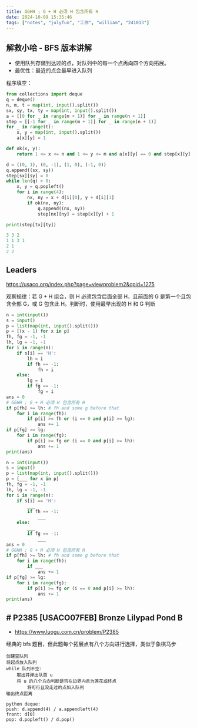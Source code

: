 ```yaml
---
title: GGHH ; G + H 必须 H 包含所有 H
date: 2024-10-09 15:35:46
tags: ["notes", "julyfun", "工作", "william", "241013"]
---
```

##  解救小哈 - BFS 版本讲解
- 使用队列存储到达过的点，对队列中的每一个点再向四个方向拓展。
- 最优性：最近的点会最早进入队列

程序填空：

```python
from collections import deque
q = deque()
n, m, t = map(int, input().split())
sx, sy, tx, ty = map(int, input().split())
a = [[0 for _ in range(m + 1)] for _ in range(n + 1)]
step = [[-1 for _ in range(m + 1)] for _ in range(n + 1)]
for _ in range(t):
    x, y = map(int, input().split())
    a[x][y] = 1

def ok(x, y):
    return 1 <= x <= n and 1 <= y <= m and a[x][y] == 0 and step[x][y] == -1

d = ((0, 1), (0, -1), (1, 0), (-1, 0))
q.append((sx, sy))
step[sx][sy] = 0
while len(q) > 0:
    x, y = q.popleft()
    for i in range(4):
        nx, ny = x + d[i][0], y + d[i][1]
        if ok(nx, ny):
            q.append((nx, ny))
            step[nx][ny] = step[x][y] + 1

print(step[tx][ty])

```

```python
3 3 2
1 1 3 1
2 1
2 2
```

## Leaders

https://usaco.org/index.php?page=viewproblem2&cpid=1275

观察规律：若 G + H 组合，则 H 必须包含后面全部 H，且前面的 G 是第一个且包含全部 G，或 G 包含此 H。判断时，使用最早出现的 H 和 G 判断

```python
n = int(input())
s = input()
p = list(map(int, input().split()))
p = [(x - 1) for x in p]
fh, fg = -1, -1
lh, lg = -1, -1
for i in range(n):
    if s[i] == 'H':
        lh = i
        if fh == -1:
            fh = i
    else:
        lg = i
        if fg == -1:
            fg = i
ans = 0
# GGHH ; G + H 必须 H 包含所有 H
if p[fh] >= lh: # fh and some g before that
    for i in range(fh):
        if p[i] >= fh or (i == 0 and p[i] >= lg):
            ans += 1
if p[fg] >= lg:
    for i in range(fg):
        if p[i] >= fg or (i == 0 and p[i] >= lh):
            ans += 1
print(ans)
```

```python
n = int(input())
s = input()
p = list(map(int, input().split()))
p = [___ for x in p]
fh, fg = -1, -1
lh, lg = -1, -1
for i in range(n):
    if s[i] == 'H':
        ___
        if fh == -1:
            ___
    else:
        ___
        if fg == -1:
            ___
ans = 0
# GGHH ; G + H 必须 H 包含所有 H
if p[fh] >= lh: # fh and some g before that
    for i in range(fh):
        if ___
            ans += 1
if p[fg] >= lg:
    for i in range(fg):
        if p[i] >= fg or (i == 0 and p[i] >= lh):
            ans += 1
print(ans)
```

## # P2385 [USACO07FEB] Bronze Lilypad Pond B

- https://www.luogu.com.cn/problem/P2385

经典的 bfs 题目，但此题每个拓展点有八个方向进行选择，类似于象棋马步

```
创建空队列
将起点放入队列
while 队列不空:
    取出并弹出队首 u
    将 u 的八个方向判断是否在边界内且为莲花或终点
        将可行且没走过的点加入队列
输出终点距离

python deque:
push: d.append(4) / a.appendleft(4)
front: d[0]
pop: d.popleft() / d.pop()
```
